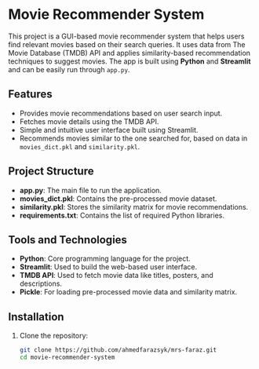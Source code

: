 # Movie Recommender System

This project is a GUI-based movie recommender system that helps users find relevant movies based on their search queries. It uses data from The Movie Database (TMDB) API and applies similarity-based recommendation techniques to suggest movies. The app is built using **Python** and **Streamlit** and can be easily run through `app.py`.

## Features

- Provides movie recommendations based on user search input.
- Fetches movie details using the TMDB API.
- Simple and intuitive user interface built using Streamlit.
- Recommends movies similar to the one searched for, based on data in `movies_dict.pkl` and `similarity.pkl`.

## Project Structure

- **app.py**: The main file to run the application.
- **movies_dict.pkl**: Contains the pre-processed movie dataset.
- **similarity.pkl**: Stores the similarity matrix for movie recommendations.
- **requirements.txt**: Contains the list of required Python libraries.

## Tools and Technologies

- **Python**: Core programming language for the project.
- **Streamlit**: Used to build the web-based user interface.
- **TMDB API**: Used to fetch movie data like titles, posters, and descriptions.
- **Pickle**: For loading pre-processed movie data and similarity matrix.

## Installation

1. Clone the repository:
   ```bash
   git clone https://github.com/ahmedfarazsyk/mrs-faraz.git
   cd movie-recommender-system
